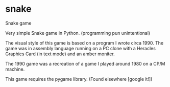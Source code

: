 # snake
Snake game

Very simple Snake game in Python. (programming pun unintentional)

The visual style of this game is based on a program I wrote circa 1990.
The game was in assembly language running on a PC clone with a Heracles
Graphics Card (in text mode) and an amber moniter.

The 1990 game was a recreation of a game I played around 1980 on a CP/M
machine.

This game requires the pygame library. (Found elsewhere [google it!])

